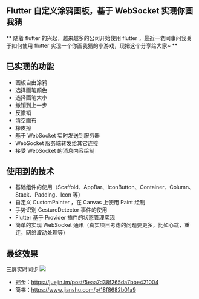 
## Flutter 自定义涂鸦画板，基于 WebSocket 实现你画我猜

** 随着 flutter 的兴起，越来越多的公司开始使用 flutter ，最近一老同事问我关于如何使用 flutter 实现一个你画我猜的小游戏，现把这个分享给大家~ **

## 已实现的功能
* 画板自由涂鸦
* 选择画笔颜色
* 选择画笔大小
* 撤销到上一步
* 反撤销
* 清空画布
* 橡皮擦
* 基于 WebSocket 实时发送到服务器
* WebSocket 服务端转发给其它连接
* 接受 WebSocket 的消息内容绘制

## 使用到的技术
* 基础组件的使用（Scaffold、AppBar、IconButton、Container、Column、Stack、Padding、Icon 等）
* 自定义 CustomPainter ，在 Canvas 上使用 Paint 绘制
* 手势识别 GestureDetector 事件的使用
* Flutter 基于 Provider 插件的状态管理实现
* 简单的实现 WebSocket 通讯（真实项目考虑的问题要更多，比如心跳，重连，网络波动处理等）

## 最终效果
三屏实时同步
![](https://user-gold-cdn.xitu.io/2020/4/30/171ca25d168fa574?w=1440&h=1080&f=png&s=2165776)

* 掘金：https://juejin.im/post/5eaa7d38f265da7bbe421004
* 简书：https://www.jianshu.com/p/18f8682b01a9
